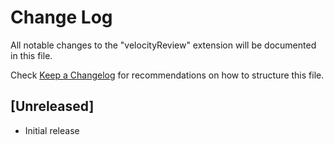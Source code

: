 # Change Log

All notable changes to the "velocityReview" extension will be documented in this file.

Check [Keep a Changelog](http://keepachangelog.com/) for recommendations on how to structure this file.

## [Unreleased]

- Initial release